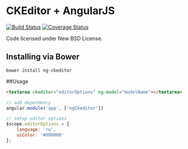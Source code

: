 CKEditor + AngularJS
====================
[![Build Status](https://travis-ci.org/grundera/ng-ckeditor.png)](https://travis-ci.org/grundera/ng-ckeditor) [![Coverage Status](https://coveralls.io/repos/grundera/ng-ckeditor/badge.png)](https://coveralls.io/r/grundera/ng-ckeditor)


Code licensed under New BSD License.

## Installing via Bower
```
bower install ng-ckeditor
```

##Usage
```html
<textarea ckeditor="editorOptions" ng-model="modelName"></textarea>
```

```js
// add dependency
angular.module('app', ['ngCkeditor'])

// setup editor options
$scope.editorOptions = {
    language: 'ru',
    uiColor: '#000000'
};
```
